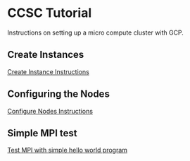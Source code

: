 # CCSC Tutorial
Instructions on setting up a micro compute cluster with GCP.

## Create Instances

[Create Instance Instructions](create_instance.md)

## Configuring the Nodes

[Configure Nodes Instructions](configure.md)

## Simple MPI test

[Test MPI with simple hello world program](hello_mpi.md)

